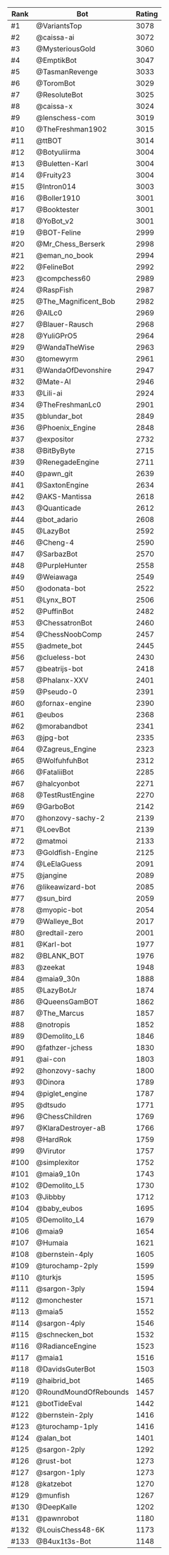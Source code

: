 Rank|Bot|Rating
---|---|---
#1|@VariantsTop|3078
#2|@caissa-ai|3072
#3|@MysteriousGold|3060
#4|@EmptikBot|3047
#5|@TasmanRevenge|3033
#6|@ToromBot|3029
#7|@ResoluteBot|3025
#8|@caissa-x|3024
#9|@lenschess-com|3019
#10|@TheFreshman1902|3015
#11|@ttBOT|3014
#12|@Botyuliirma|3004
#13|@Buletten-Karl|3004
#14|@Fruity23|3004
#15|@Intron014|3003
#16|@Boller1910|3001
#17|@Booktester|3001
#18|@YoBot_v2|3001
#19|@BOT-Feline|2999
#20|@Mr_Chess_Berserk|2998
#21|@eman_no_book|2994
#22|@FelineBot|2992
#23|@compchess60|2989
#24|@RaspFish|2987
#25|@The_Magnificent_Bob|2982
#26|@AILc0|2969
#27|@Blauer-Rausch|2968
#28|@YuliGPrO5|2964
#29|@WandaTheWise|2963
#30|@tomewyrm|2961
#31|@WandaOfDevonshire|2947
#32|@Mate-AI|2946
#33|@Lili-ai|2924
#34|@TheFreshmanLc0|2901
#35|@blundar_bot|2849
#36|@Phoenix_Engine|2848
#37|@expositor|2732
#38|@BitByByte|2715
#39|@RenegadeEngine|2711
#40|@pawn_git|2639
#41|@SaxtonEngine|2634
#42|@AKS-Mantissa|2618
#43|@Quanticade|2612
#44|@bot_adario|2608
#45|@LazyBot|2592
#46|@Cheng-4|2590
#47|@SarbazBot|2570
#48|@PurpleHunter|2558
#49|@Weiawaga|2549
#50|@odonata-bot|2522
#51|@Lynx_BOT|2506
#52|@PuffinBot|2482
#53|@ChessatronBot|2460
#54|@ChessNoobComp|2457
#55|@admete_bot|2445
#56|@clueless-bot|2430
#57|@beatrijs-bot|2418
#58|@Phalanx-XXV|2401
#59|@Pseudo-0|2391
#60|@fornax-engine|2390
#61|@eubos|2368
#62|@morabandbot|2341
#63|@jpg-bot|2335
#64|@Zagreus_Engine|2323
#65|@WolfuhfuhBot|2312
#66|@FataliiBot|2285
#67|@halcyonbot|2271
#68|@TestRustEngine|2270
#69|@GarboBot|2142
#70|@honzovy-sachy-2|2139
#71|@LoevBot|2139
#72|@matmoi|2133
#73|@Goldfish-Engine|2125
#74|@LeElaGuess|2091
#75|@jangine|2089
#76|@likeawizard-bot|2085
#77|@sun_bird|2059
#78|@myopic-bot|2054
#79|@Walleye_Bot|2017
#80|@redtail-zero|2001
#81|@Karl-bot|1977
#82|@BLANK_BOT|1976
#83|@zeekat|1948
#84|@maia9_30n|1888
#85|@LazyBotJr|1874
#86|@QueensGamBOT|1862
#87|@The_Marcus|1857
#88|@notropis|1852
#89|@Demolito_L6|1846
#90|@fathzer-jchess|1830
#91|@ai-con|1803
#92|@honzovy-sachy|1800
#93|@Dinora|1789
#94|@piglet_engine|1787
#95|@dtsudo|1771
#96|@ChessChildren|1769
#97|@KlaraDestroyer-aB|1766
#98|@HardRok|1759
#99|@Virutor|1757
#100|@simplexitor|1752
#101|@maia9_10n|1743
#102|@Demolito_L5|1730
#103|@Jibbby|1712
#104|@baby_eubos|1695
#105|@Demolito_L4|1679
#106|@maia9|1654
#107|@Humaia|1621
#108|@bernstein-4ply|1605
#109|@turochamp-2ply|1599
#110|@turkjs|1595
#111|@sargon-3ply|1594
#112|@monchester|1571
#113|@maia5|1552
#114|@sargon-4ply|1546
#115|@schnecken_bot|1532
#116|@RadianceEngine|1523
#117|@maia1|1516
#118|@DavidsGuterBot|1503
#119|@haibrid_bot|1465
#120|@RoundMoundOfRebounds|1457
#121|@botTideEval|1442
#122|@bernstein-2ply|1416
#123|@turochamp-1ply|1416
#124|@alan_bot|1401
#125|@sargon-2ply|1292
#126|@rust-bot|1273
#127|@sargon-1ply|1273
#128|@katzebot|1270
#129|@munfish|1267
#130|@DeepKalle|1202
#131|@pawnrobot|1180
#132|@LouisChess48-6K|1173
#133|@B4ux1t3s-Bot|1148
